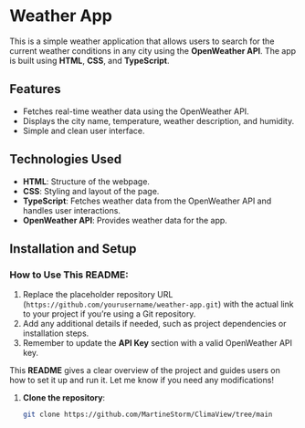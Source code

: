 # Weather App

This is a simple weather application that allows users to search for the current weather conditions in any city using the **OpenWeather API**. The app is built using **HTML**, **CSS**, and **TypeScript**.

## Features

- Fetches real-time weather data using the OpenWeather API.
- Displays the city name, temperature, weather description, and humidity.
- Simple and clean user interface.

## Technologies Used

- **HTML**: Structure of the webpage.
- **CSS**: Styling and layout of the page.
- **TypeScript**: Fetches weather data from the OpenWeather API and handles user interactions.
- **OpenWeather API**: Provides weather data for the app.

## Installation and Setup



### **How to Use This README**:
1. Replace the placeholder repository URL (`https://github.com/yourusername/weather-app.git`) with the actual link to your project if you’re using a Git repository.
2. Add any additional details if needed, such as project dependencies or installation steps.
3. Remember to update the **API Key** section with a valid OpenWeather API key.

This **README** gives a clear overview of the project and guides users on how to set it up and run it. Let me know if you need any modifications!


1. **Clone the repository**:
   ```bash
   git clone https://github.com/MartineStorm/ClimaView/tree/main
